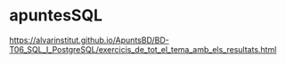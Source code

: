 # apuntesSQL

https://alvarinstitut.github.io/ApuntsBD/BD-T06_SQL_I_PostgreSQL/exercicis_de_tot_el_tema_amb_els_resultats.html
